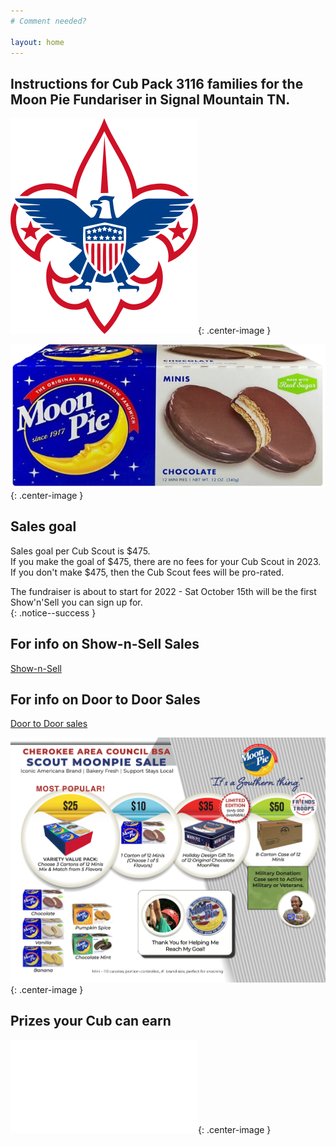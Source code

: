```yaml
---
# Comment needed?

layout: home
---
```


## Instructions for Cub Pack 3116 families for the Moon Pie Fundariser in Signal Mountain TN.

![Boy Scouts of America logo](/images/bsa-logo-small.png){: .center-image }
<br/>

![Image of moonpie](/images/choc-moon-pie-small.png){: .center-image }

## Sales goal 
Sales goal per Cub Scout is $475.<br/>
If you make the goal of $475, there are no fees for your Cub Scout in 2023.<br/>
If you don't make $475, then the Cub Scout fees will be pro-rated.

The fundraiser is about to start for 2022 - Sat October 15th will be the first Show'n'Sell you can sign up for.<br/>
{: .notice--success }

## For info on Show-n-Sell Sales
[Show-n-Sell](/shownsell)

## For info on Door to Door Sales
[Door to Door sales](/doortodoor)

![Image of moonpie prices](/images/MoonPieChart2022.png){: .center-image }

## Prizes your Cub can earn

![Image of moonpie prizes](/files/2022_MoonPie_Prize_Sheet.pdf){: .center-image }

